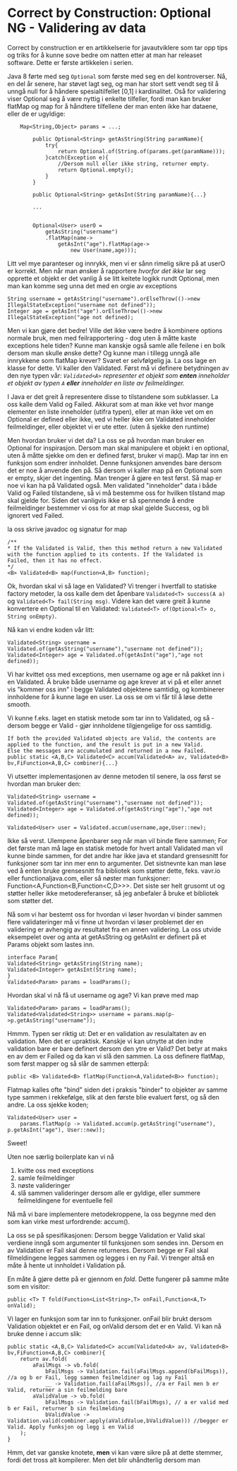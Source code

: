 # Correct by Construction: Optional NG - Validering av data

Correct by construction er en artikkelserie for javautviklere som tar opp tips og triks for å kunne sove bedre om natten etter at man har releaset software. Dette er første artikkelen i serien.

Java 8 førte med seg `Optional` som første med seg en del kontroverser. Nå, en del år senere, har støvet lagt seg, og man har stort sett vendt seg til å unngå null for å håndere spesialtilfellet [0,1] i kardinalitet. Oså for validering viser Optional seg å være nyttig i enkelte tilfeller, fordi man kan bruker flatMap og map for å håndtere tilfellene der man enten ikke har dataene, eller de er ugyldige:
```
    Map<String,Object> params = ...;

        public Optional<String> getAsString(String paramName){
            try{
                return Optional.of(String.of(params.get(paramName)));
            }catch(Exception e){
                //Dersom null eller ikke string, returner empty.
                return Optional.empty();
            }
        }
        
        public Optional<String> getAsInt(String paramName){...}
        
        ...
        
        
        Optional<User> userO =
            getAsString("username")
            .flatMap(name-> 
                getAsInt("age").flatMap(age->
                    new User(name,age)));

```
Litt vel mye paranteser og innrykk, men vi er sånn rimelig sikre på at userO er korrekt.
Men når man ønsker å rapportere _hvorfor det ikke_ lar seg opprette et objekt er det vanlig å se litt keitete logikk rundt Optional, men man kan komme seg unna det med en orgie av exceptions


```
String username = getAsString("username").orElseThrow(()->new IllegalStateException("username not defined"));
Integer age = getAsInt("age").orElseThrow(()->new IllegalStateException("age not defined);
```

Men vi kan gjøre det bedre! Ville det ikke være bedre å kombinere options normale bruk, men med feilrapportering - dog uten å måtte kaste exceptions hele tiden? Kunne man kanskje også samle alle feilene i en bolk dersom man skulle ønske dette? Og kunne man i tillegg unngå alle innrykkene som flatMap krever?
Svaret er selvfølgelig ja. La oss lage en klasse for dette. Vi kaller den Validated.
Først må vi definere betydningen av den nye typen vår: 
_`Validated<A>` representer et objekt som __enten__ inneholder et objekt av typen `A` __eller__ inneholder en liste av feilmeldinger._

I Java er det greit å representere disse to tilstandene som subklasser. La oss kalle dem Valid og Failed.
Akkurat som at man ikke vet hvor mange elementer en liste inneholder (utifra typen), eller at man ikke vet om en Optional er defined eller ikke, ved vi heller ikke om 
Validated inneholder feilmeldinger, eller objektet vi er ute etter. (uten å sjekke den runtime)

Men hvordan bruker vi det da? La oss se på hvordan man bruker en Optional for inspirasjon. 
Dersom man skal manipulere et objekt i en optional, uten å måtte sjekke om den er defined først, bruker vi map(). Map tar inn en funksjon som endrer innholdet. Denne funksjonen anvendes bare dersom det er noe å anvende den på. Så dersom vi kaller map på en Optional som er empty, skjer det ingenting. Man trenger å gjøre en test først. Så map er noe vi kan ha på Validated også.
Men validated "inneholder" data i både Valid og Failed tilstandene, så vi må bestemme oss for hvilken tilstand map skal gjelde for. Siden det vanligvis ikke er så spennende å endre feilmeldinger bestemmer vi oss for at map skal gjelde Success, og bli ignorert ved Failed.

la oss skrive javadoc og signatur for map
```
/**
* If the Validated is Valid, then this method return a new Validated with the function applied to its contents. If the Validated is
Failed, then it has no effect.
*/
<B> Validated<B> map(Function<A,B> function);

```

Ok, hvordan skal vi så lage en Validated? Vi trenger i hvertfall to statiske factory metoder, la oss kalle dem det åpenbare `Validated<T> success(A a)` og `Validated<T> fail(String msg)`.  Videre kan det være greit å kunne konvertere en Optional til en Validated: `Validated<T> of(Optional<T> o, String onEmpty)`.

Nå kan vi endre koden vår litt:
```
Validated<String> username = Validated.of(getAsString("username"),"username not defined"));
Validated<Integer> age = Validated.of(getAsInt("age"),"age not defined));
```
Vi har kvittet oss med exceptions, men username og age er nå pakket inn i en Validated. Å bruke både username og age krever at vi på et eller annet vis "kommer oss inn" i begge Validated objektene samtidig, og kombinerer innholdene for å kunne lage en user. La oss se om vi får til å løse dette smooth.

Vi kunne f.eks. laget en statisk metode som tar inn to Validated, og så - dersom begge er Valid - gjør innholdene tilgjengelige for oss samtidig.

```
If both the provided Validated objects are Valid, the contents are applied to the function, and the result is put in a new Valid.
Else the messages are accumulated and returned in a new Failed.
public static <A,B,C> Validated<C> accum(Validated<A> av, Validated<B> bv,FiFunction<A,B,C> combiner){...}
```
Vi utsetter implementasjonen av denne metoden til senere, la oss først se hvordan man bruker den:
```
Validated<String> username = Validated.of(getAsString("username"),"username not defined"));
Validated<Integer> age = Validated.of(getAsString("age"),"age not defined));

Validated<User> user = Validated.accum(username,age,User::new);
```
Ikke så verst.
Ulempene åpenbarer seg når man vil binde flere sammen; For det første man må lage en statisk metode for hvert antall Validated man vil kunne binde sammen, for det andre har ikke java et standard grensesnitt for funksjoner som tar inn mer enn to argumenter.
Det sistnevnte kan man løse ved å enten bruke grensesnitt fra bibliotek som støtter dette, feks. vavr.io eller functionaljava.com, eller så nøster man funksjoner: Function<A,Function<B,Function<C,D>>>. Det siste ser helt grusomt ut og støtter heller ikke metodereferanser, så jeg anbefaler å bruke et bibliotek som støtter det. 

Nå som vi har bestemt oss for hvordan vi løser hvordan vi binder sammen flere validateringer må vi finne ut hvordan vi løser problemet der en validering er avhengig av resultatet fra en annen validering. La oss utvide eksempelet over og anta at getAsString og getAsInt er definert på et Params objekt som lastes inn.

```
interface Param{
Validated<String> getAsString(String name);
Validated<Integer> getAsInt(String name);
}
Validated<Param> params = loadParams();
```

Hvordan skal vi nå få ut username og age?
Vi kan prøve med map
```
Validated<Param> params = loadParams();
Validated<Validated<String>> username = params.map(p->p.getAsString("username"));
```

Hmmm. Typen ser riktig ut: Det er en validation av resulaltaten av en validation. Men det er upraktisk.
Kanskje vi kan utnytte at den indre validation bare er bare definert dersom den ytre er Valid? Det betyr at maks en av dem er Failed og da kan vi slå den sammen. La oss definere flatMap, som først mapper og så slår de sammen etterpå:

```
public <B> Validated<B> flatMap(Function<A,Validated<B>> function);
```
Flatmap kalles ofte "bind" siden det i praksis "binder" to objekter av samme type sammen i rekkefølge, slik at den første blie evaluert først, og så den andre.
La oss sjekke koden;

```
Validated<User> user = 
    params.flatMap(p -> Validated.accum(p.getAsString("username"), p.getAsInt("age"), User::new));
```
Sweet!

Uten noe særlig boilerplate kan vi nå
1) kvitte oss med exceptions
2) samle feilmeldinger
3) nøste valideringer
4) slå sammen valideringer dersom alle er gyldige, eller summere feilmeldingene for eventuelle feil

Nå må vi bare implementere metodekroppene, la oss begynne med den som kan virke mest urfordrende: accum().

La oss se på spesifikasjonen: Dersom begge Validation er Valid skal verdiene inngå som argumenter til funksjonen som sendes inn. Dersom en av Validation er Fail skal denne returneres. Dersom begge er Fail skal filmeldingene legges sammen og legges i en ny Fail. Vi trenger altså en måte å hente ut innholdet i Validation på.




En måte å gjøre dette på er gjennom en _fold_. Dette fungerer på samme måte som en visitor:
```
public <T> T fold(Function<List<String>,T> onFail,Function<A,T> onValid);
```
Vi lager en funksjon som tar inn to funksjoner. onFail blir brukt dersom Validation objektet er en Fail, og onValid dersom det er en Valid. Vi kan nå bruke denne i accum slik:
```
public static <A,B,C> Validated<C> accum(Validated<A> av, Validated<B> bv,FiFunction<A,B,C> combiner){
    return av.fold(
        aFailMsgs -> vb.fold(
            bFailMsgs -> Validation.fail(aFailMsgs.append(bFailMsgs)), //a og b er Fail, legg sammen feilmeldiner og lag ny Fail
            __ -> Validation.fail(aFailMsgs)), //a er Fail men b er Valid, returner a sin feilmelding bare
        aValidValue -> vb.fold(
            bFailMsgs -> Validation.fail(bFailMsgs), // a er valid med b er Fail, returner b sin feilmelding 
            bValidValue -> Validation.valid(combiner.apply(aValidValue,bValidValue))) //begger er Valid. Apply funksjon og legg i en Valid
    );
}
```

Hmm, det var ganske knotete, __men__ vi kan være sikre på at dette stemmer, fordi det tross alt kompilerer. Men det blir uhåndterlig dersom man 
